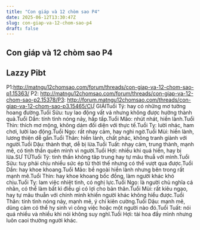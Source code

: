 ```yaml
---
title: "Con giáp và 12 chòm sao P4"
date: 2025-06-12T13:30:47Z
slug: con-giap-va-12-chom-sao-p4
draft: false
---
```


## Con giáp và 12 chòm sao P4

## Lazzy Pibt

P1:http://matngu12chomsao.com/forum/threads/con-giap-va-12-chom-sao-p1.15363/
P2: http://matngu12chomsao.com/forum/threads/con-giap-va-12-chom-sao-p2.15378/P3: http://forum.matngu12chomsao.com/threads/con-giap-va-12-chom-sao-p3.15465/CỰ GIẢITuổi Tý: hay có những mơ tưởng hoang đường.Tuổi Sửu: tuy lao động vất vả nhưng không được hưởng thành quả.Tuổi Dần: tính tình nóng nảy, hấp tấp.Tuổi Mão: nhút nhát, hiền lành.Tuổi Thìn: thích mơ mộng, không dám đối diện với thực tế.Tuổi Tỵ: lười nhác, ham chơi, lười lao động.Tuổi Ngọ: rất nhạy cảm, hay nghi ngờ.Tuổi Mùi: hiền lành, lương thiện dễ gần.Tuổi Thân: hiền lành, chất phác, không tranh giành với người.Tuổi Dậu: thành thạt, dễ bị lừa.Tuổi Tuất: nhạy cảm, trung thành, mạnh mẽ, có tinh thần quên mình vì người.Tuổi Hợi: nhiều khi quá hiền, hay bị lừa.SƯ TỬTuổi Tý: tinh thần không tâp trung hay tự mâu thuẫ với mình.Tuổi Sửu: tuy phải chịu nhiều sức ép từ thời thế nhưng có thể vượt qua được.Tuổi Dần: hay khoe khoang.Tuổi Mão: bề ngoài hiền lành nhưng bên trong rất mạnh mẽ.Tuổi Thìn: hay khoe khoang bốc đồng, làm người khác khó chịu.Tuổi Tỵ: lam việc nhiệt tình, có nghị lực.Tuổi Ngọ: là người chủ nghĩa cá nhân, có thể làm bất kì điều gì có lợi cho bản thân.Tuổi Mùi: rất kiêu ngạo, hay tự mâu thuẫn với chính mình khiến người khác không hiểu được.Tuổi Thân: tính tình nóng nảy, mạnh mẽ, ý chí kiên cường.Tuổi Dậu: mạnh mẽ, dũng cảm có thể hy sinh vì công việc hoặc một người nào đó.Tuổi Tuất: nói quá nhiều và nhiều khi nói không suy nghĩ.Tuổi Hợi: tài hoa đầy mình nhưng luôn caoi thường người khác.